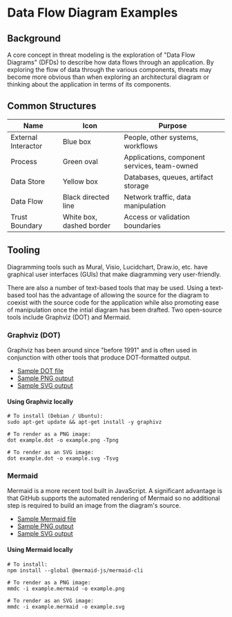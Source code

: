 # Data Flow Diagram Examples

## Background

A core concept in threat modeling is the exploration of "Data Flow
Diagrams" (DFDs) to describe how data flows through an application.
By exploring the flow of data through the various components,
threats may become more obvious than when exploring an architectural
diagram or thinking about the application in terms of its components.

## Common Structures

| Name    | Icon  | Purpose  |
| ------- | ----- | -------- |
| External Interactor | Blue box | People, other systems, workflows |
| Process | Green oval | Applications, component services, team-owned |
| Data Store | Yellow box | Databases, queues, artifact storage |
| Data Flow | Black directed line | Network traffic, data manipulation |
| Trust Boundary | White box, dashed border | Access or validation boundaries |

## Tooling

Diagramming tools such as Mural, Visio, Lucidchart, Draw.io, etc.
have graphical user interfaces (GUIs) that make diagramming very
user-friendly.

There are also a number of text-based tools that may be used.  Using
a text-based tool has the advantage of allowing the source for
the diagram to coexist with the source code for the application
while also promoting ease of manipulation once the intial diagram
has been drafted.  Two open-source tools include Graphviz (DOT)
and Mermaid.

### Graphviz (DOT)

Graphviz has been around since "before 1991" and is often used in
conjunction with other tools that produce DOT-formatted output.

* [Sample DOT file](graphviz_dot/example.dot)
* [Sample PNG output](graphviz_dot/example.png)
* [Sample SVG output](graphviz_dot/example.svg)

#### Using Graphviz locally

```shell
# To install (Debian / Ubuntu):
sudo apt-get update && apt-get install -y graphivz

# To render as a PNG image:
dot example.dot -o example.png -Tpng

# To render as an SVG image:
dot example.dot -o example.svg -Tsvg
```

### Mermaid

Mermaid is a more recent tool built in JavaScript.  A significant
advantage is that GitHub supports the automated rendering of
Mermaid so no additional step is required to build an image
from the diagram's source.

* [Sample Mermaid file](mermaid/example.mermaid)
* [Sample PNG output](mermaid/example.png)
* [Sample SVG output](mermaid/example.png)

#### Using Mermaid locally

```shell
# To install:
npm install --global @mermaid-js/mermaid-cli

# To render as a PNG image:
mmdc -i example.mermaid -o example.png

# To render as an SVG image:
mmdc -i example.mermaid -o example.svg
```
